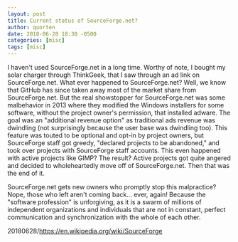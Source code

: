 ```yaml
---
layout: post
title: Current status of SourceForge.net?
author: quorten
date: 2018-06-28 18:30 -0500
categories: [misc]
tags: [misc]
---
```


I haven't used SourceForge.net in a long time.  Worthy of note, I
bought my solar charger through ThinkGeek, that I saw through an ad
link on SourceForge.net.  What ever happened to SourceForge.net?
Well, we know that GitHub has since taken away most of the market
share from SourceForge.net.  But the real showstopper for
SourceForge.net was some malbehavior in 2013 where they modified the
Windows installers for some software, without the project owner's
permission, that installed adware.  The goal was an "additional
revenue option" as traditional ads revenue was dwindling (not
surprisingly because the user base was dwindling too).  This feature
was touted to be optional and opt-in by project owners, but
SourceForge staff got greedy, "declared projects to be abandoned," and
took over projects with SourceForge staff accounts.  This even
happened with active projects like GIMP?  The result?  Active projects
got quite angered and decided to wholeheartedly move off of
SourceForge.net.  Then that was the end of it.

SourceForge.net gets new owners who promptly stop this malpractice?
Nope, those who left aren't coming back... ever, again!  Because the
"software profession" is unforgiving, as it is a swarm of millions of
independent organizations and individuals that are not in constant,
perfect communication and synchronization with the whole of each
other.

20180628/https://en.wikipedia.org/wiki/SourceForge
